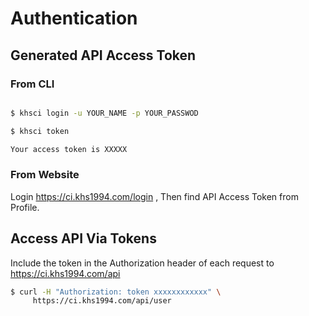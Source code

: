 # Authentication

## Generated API Access Token

### From CLI

```bash

$ khsci login -u YOUR_NAME -p YOUR_PASSWOD

$ khsci token

Your access token is XXXXX
```

### From Website

Login https://ci.khs1994.com/login , Then find API Access Token from Profile.

## Access API Via Tokens

Include the token in the Authorization header of each request to https://ci.khs1994.com/api

```bash
$ curl -H "Authorization: token xxxxxxxxxxxx" \
     https://ci.khs1994.com/api/user
```
